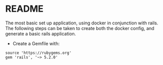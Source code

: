 # README

The most basic set up application, using docker in conjunction with rails.
The following steps can be taken to create both the docker config, and generate a basic rails application.

* Create a Gemfile with:
```
source 'https://rubygems.org'
gem 'rails', '~> 5.2.0'
```
